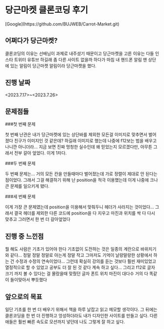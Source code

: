 당근마켓 클론코딩 후기
=============
</hr>
[Google](https://github.com/BUJWEB/Carrot-Market.git)

어쩌다가 당근마켓?
-------------
</hr>
클론코딩의 이유는 선배님이 과제로 내주셨기 때문이고 
당근마켓을 고른 이유는 다들 인스타 트위터 유튜브 하길래 좀 다른 사이트 없을까 하다가 
마침 내 핸드폰 알림 맨 상단에 있는 알림이 당근마켓 알림이라 당근마켓을 했다.

진행 날짜
-------------
</hr>
<2023.7.17>~<2023.7.26>


문제점들
-------------
</hr>

###첫 번째 문제



  첫 번째 난관은 내가 당근마켓에 있는 상단바를 제외한 모든걸 이미지로 맞추면서 벌어졌다
  친구가 이미지인 것 같은데? 하길래 이미지로 했는데 나중에 f12보는 법을 배우고 나니깐 아니더라...
  지금 보면 진짜 멍청한 실수인데 왜 믿었는지 모르겠다만, 아무튼 그래서 전부 갈아 엎었다. 이게 1차다.


###두 번째 문제



  두 번째 문제는... 거의 모든 칸을 만들때마다 벌어졌는데 가로 정렬이 제대로 안 된다는 점이었다. 그래서 그걸 해결하기 위해 난 position을 적극 이용했는데 이게 나중에 크나큰 문제를 일으키게 됐다.


###세 번째 문제


이게 가장 큰 문제였는데 position을 이용해서 맞춰두니 헤더가 사라지는 것이었다... 그래서 결국 헤더를 제외한 다른 코드에 position을 다 지우고 마진과 위치를 싹 다 다시 맞추고 그러면서 한 번 더 갈아엎었다

진행 중 느낀점
-------------
</hr>
뭘 해도 사람은 기초가 있어야 한다 기초없이 도전하는 것은 일종의 계란으로 바위치기와 같다...
정말 정말 정말로 아는게 정말 작고 그마저도 기억이 날랑말랑한 상황에서 하는 건 수정과 수정의 연속이었다...
그런데 확실히 강의를 듣는 것보다 훨씬 재미있었고 열정적으로 할 수 있었고 공부도 더 잘 된 것 같다
계속 하고 싶다... 그리고 f12로 글자 크기 까지 볼 수 있다는 걸 몰랐을때 맞췄던 글자 폰트 위치 마진이 대다수 거의 다 똑같이 들이맞아서 뿌듯했다


앞으로의 목표
-------------
</hr>
일단 기초를 한 번 더 배우기 위해서 책을 하루 날잡고 읽고 메모할 생각이다. 그 뒤에는 클론코딩을 한 번 더 진행하고 엉성하더라도 내가 디자인한 사이트를 만들고 싶다. 다른 애들은 훨씬 빠른 속도로 모션까지 넣던데 나도 그렇게 잘 하고 싶다.
